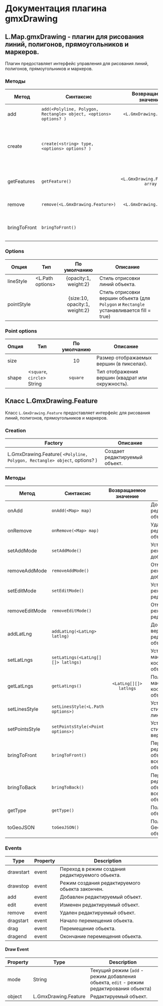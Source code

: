 # Документация плагина gmxDrawing

## L.Map.gmxDrawing - плагин для рисования линий, полигонов, прямоугольников и маркеров.

Плагин предоставляет интерфейс управления для рисования линий, полигонов, прямоугольников и маркеров.

### Методы

Метод|Синтаксис|Возвращаемое значение|Описание
------|------|:---------:|-----------
add|`add(<Polyline, Polygon, Rectangle> object, <options> options? )`|`<L.GmxDrawing.Feature>`| Добавить редактируемый объект.
create|`create(<string> type, <options> options? )`|| Переход в режим создания редактируемого объекта заданного типа type.
getFeatures|`getFeature()`|`<L.GmxDrawing.Feature[]> array`| Получить массив редактируемых объектов.
remove|`remove(<L.GmxDrawing.Feature>)`|`<L.GmxDrawing.Feature>`| Удалить редактируемый объект.
bringToFront|`bringToFront()`|| Переместить все редактируемые объекты вверх.

### Options

Опция|Тип|По умолчанию|Описание
------|------|:---------:|-----------
lineStyle | <L.Path options> | {opacity:1, weight:2} | Стиль отрисовки линий объекта.
pointStyle | <Point options> | {size:10, opacity:1, weight:2} | Стиль отрисовки вершин объекта (для `Polygon` и `Rectangle` устанавливается fill = true)

### Point options

Опция|Тип|По умолчанию|Описание
------|------|:---------:|-----------
size | <Number> | 10 | Размер отображаемых вершин (в пикселах).
shape | <`square`, `circle`> String | `square` | Тип отображения вершин (квадрат или окружность).

## Класс L.GmxDrawing.Feature

Класс `L.GmxDrawing.Feature` предоставляет интерфейс для рисования линий, полигонов, прямоугольников и маркеров.

### Creation

Factory|Описание
------|-----------
L.GmxDrawing.Feature( `<Polyline, Polygon, Rectangle> object`, <options> options? ) |Создает редактируемый объект.

### Методы
Метод|Синтаксис|Возвращаемое значение|Описание
------|------|:---------:|-----------
onAdd|`onAdd(<Map> map)`|| Добавить редактируемый объект на карту.
onRemove|`onRemove(<Map> map)`|| Удалить редактируемый объект с карты.
setAddMode|`setAddMode()`|| Установить режим добавления.
removeAddMode|`removeAddMode()`|| Отменить режим добавления.
setEditMode|`setEditMode()`|| Установить режим редактирования.
removeEditMode|`removeEditMode()`|| Отменить режим редактирования.
addLatLng|`addLatLng(<LatLng> latlng)`||Добавить вершину к редактируемогу объекту.
setLatLngs|`setLatLngs(<LatLng[][]> latlngs)`| |Установить массив координат точек объекта.
getLatLngs|`getLatLngs()`|`<LatLng[][]> latlngs`|Получить массив координат точек объекта.
setLinesStyle|`setLinesStyle(<L.Path options>)`||Установить cтиль отрисовки линий объекта.
setPointsStyle|`setPointsStyle(<Point options>)`||Установить cтиль отрисовки вершин объекта.
bringToFront|`bringToFront()`|| Переместить редактируемый объект выше всех векторных объектов.
bringToBack|`bringToBack()`|| Переместить редактируемый объект ниже всех векторных объектов.
getType|`getType()`||Получить тип объекта.
toGeoJSON|`toGeoJSON()`||Получить GeoJSON по объекту.

### Events

| Type | Property | Description
| --- | --- | ---
| drawstart | event<Draw Event> | Переход в режим создания редактируемого обьекта.
| drawstop | event<Draw Event> | Режим создания редактируемого обьекта закончен.
| add | event<Draw Event> | Добавлен редактируемый объект.
| edit | event<Draw Event> | Изменен редактируемый объект.
| remove | event<Draw Event> | Удален редактируемый объект.
| dragstart | event<Draw Event> | Начало перемещения обьекта.
| drag | event<Draw Event> | Перемещение обьекта.
| dragend | event<Draw Event> | Окончание перемещения обьекта.

#### Draw Event

| Property | Type | Description
| --- | --- | ---
| mode | String | Текущий режим (`add` - режим добавления обьекта, `edit` - режим редактирования обьекта)
| object | L.GmxDrawing.Feature | Редактируемый объект.



